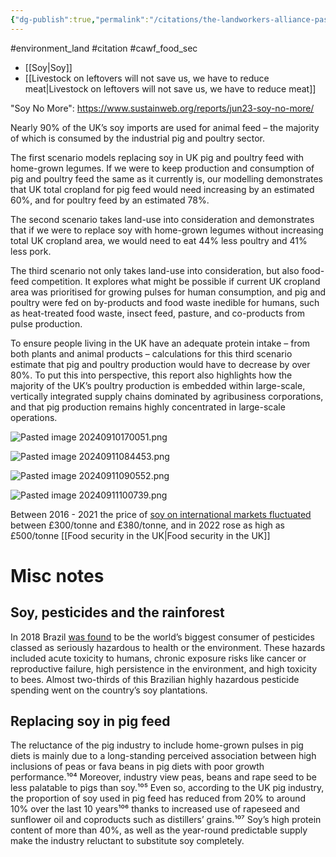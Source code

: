 ```yaml
---
{"dg-publish":true,"permalink":"/citations/the-landworkers-alliance-pasture-for-life-sustain-and-hodmedod-2023/","created":"2024-09-10T11:07:55.966+01:00","updated":"2025-09-28T23:42:00.958+01:00"}
---
```


#environment_land #citation #cawf_food_sec 

- [[Soy\|Soy]]
- [[Livestock on leftovers will not save us, we have to reduce meat\|Livestock on leftovers will not save us, we have to reduce meat]]

"Soy No More": https://www.sustainweb.org/reports/jun23-soy-no-more/

Nearly 90% of the UK’s soy imports are used for animal feed – the majority of which is consumed by the industrial pig and poultry sector.

The first scenario models replacing soy in UK pig and poultry feed with home-grown legumes. If we were to keep production and consumption of pig and poultry feed the same as it currently is, our modelling demonstrates that UK total cropland for pig feed would need increasing by an estimated 60%, and for poultry feed by an estimated 78%.

The second scenario takes land-use into consideration and demonstrates that if we were to replace soy with home-grown legumes without increasing total UK cropland area, we would need to eat 44% less poultry and 41% less pork.

The third scenario not only takes land-use into consideration, but also food-feed competition. It explores what might be possible if current UK cropland area was prioritised for growing pulses for human consumption, and pig and poultry were fed on by-products and food waste inedible for humans, such as heat-treated food waste, insect feed, pasture, and co-products from pulse production.

To ensure people living in the UK have an adequate protein intake – from both plants and animal products – calculations for this third scenario estimate that pig and poultry production would have to decrease by over 80%. To put this into perspective, this report also highlights how the majority of the UK’s poultry production is embedded within large-scale, vertically integrated supply chains dominated by agribusiness corporations, and that pig production remains highly concentrated in large-scale operations.


![Pasted image 20240910170051.png](/img/user/Pasted%20image%2020240910170051.png)

![Pasted image 20240911084453.png](/img/user/Pasted%20image%2020240911084453.png)

![Pasted image 20240911090552.png](/img/user/Pasted%20image%2020240911090552.png)

![Pasted image 20240911100739.png](/img/user/Pasted%20image%2020240911100739.png)

Between 2016 - 2021 the price of [soy on international markets fluctuated](https://ahdb.org.uk/cereals-oilseeds/feed-ingredient-prices) between £300/tonne and £380/tonne, and in 2022 rose as high as £500/tonne [[Food security in the UK\|Food security in the UK]]
# Misc notes

## Soy, pesticides and the rainforest
In 2018 Brazil [was found](https://unearthed.greenpeace.org/2020/02/20/brazil-pesticides-soya-corn-cotton-hazardous-croplife) to be the world’s biggest consumer of pesticides classed as seriously hazardous to health or the environment. These hazards included acute toxicity to humans, chronic exposure risks like cancer or reproductive failure, high persistence in the environment, and high toxicity to bees. Almost two-thirds of this Brazilian highly hazardous pesticide spending went on the country’s soy plantations.

## Replacing soy in pig feed
The reluctance of the pig industry to include home-grown pulses in pig diets is mainly due to a long-standing perceived association between high inclusions of peas or fava beans in pig diets with poor growth performance.¹⁰⁴ Moreover, industry view peas, beans and rape seed to be less palatable to pigs than soy.¹⁰⁵ Even so, according to the UK pig industry, the proportion of soy used in pig feed has reduced from 20% to around 10% over the last 10 years¹⁰⁶ thanks to increased use of rapeseed and sunflower oil and coproducts such as distillers’ grains.¹⁰⁷ Soy’s high protein content of more than 40%, as well as the year-round predictable supply make the industry reluctant to substitute soy completely.